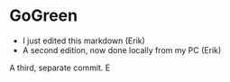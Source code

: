 # GoGreen

- I just edited this markdown (Erik)
- A second edition, now done locally from my PC (Erik)

A third, separate commit. E
